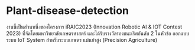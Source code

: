 # Plant-disease-detection
งานนี้เป็นส่วนหนึ่งของโครงการ iRAIC2023 (Innovation Robotic AI &amp; IOT Contest 2023) ที่จัดโดยมหาวิทยาลัยเกษตรศาสตร์ และได้รับรางวัลรองชนะเริศอันดับ 2 ในหัวข้อ ออกแบบระบบ IoT System สำหรับระบบเกษตร แม่นยำสูง (Precision Agriculture)
